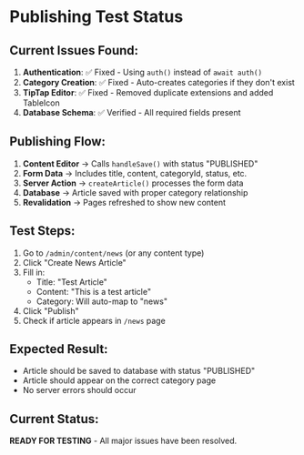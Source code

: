 # Publishing Test Status

## Current Issues Found:

1. **Authentication**: ✅ Fixed - Using `auth()` instead of `await auth()`
2. **Category Creation**: ✅ Fixed - Auto-creates categories if they don't exist
3. **TipTap Editor**: ✅ Fixed - Removed duplicate extensions and added TableIcon
4. **Database Schema**: ✅ Verified - All required fields present

## Publishing Flow:

1. **Content Editor** → Calls `handleSave()` with status "PUBLISHED"
2. **Form Data** → Includes title, content, categoryId, status, etc.
3. **Server Action** → `createArticle()` processes the form data
4. **Database** → Article saved with proper category relationship
5. **Revalidation** → Pages refreshed to show new content

## Test Steps:

1. Go to `/admin/content/news` (or any content type)
2. Click "Create News Article"
3. Fill in:
   - Title: "Test Article"
   - Content: "This is a test article"
   - Category: Will auto-map to "news"
4. Click "Publish"
5. Check if article appears in `/news` page

## Expected Result:
- Article should be saved to database with status "PUBLISHED"
- Article should appear on the correct category page
- No server errors should occur

## Current Status: 
**READY FOR TESTING** - All major issues have been resolved.